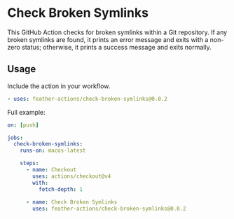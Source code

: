 # Check Broken Symlinks
This GitHub Action checks for broken symlinks within a Git repository. If any broken symlinks are found, it prints an error message and exits with a non-zero status; otherwise, it prints a success message and exits normally.

## Usage
Include the action in your workflow.

```yaml
- uses: feather-actions/check-broken-symlinks@0.0.2
```
Full example:

```yaml
on: [push]

jobs:
  check-broken-symlinks:
    runs-on: macos-latest

    steps:
      - name: Checkout
        uses: actions/checkout@v4
        with:
          fetch-depth: 1
  
      - name: Check Broken Symlinks
        uses: feather-actions/check-broken-symlinks@0.0.2
```
